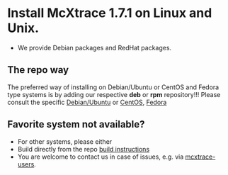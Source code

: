 # Install McXtrace 1.7.1 on Linux and Unix.

* We provide Debian packages and RedHat packages.

## The repo way
The preferred way of installing on Debian/Ubuntu or CentOS and Fedora type systems is by adding our respective **deb** or **rpm** repository!!! Please consult the
specific [Debian/Ubuntu](debian/README.md) or [CentOS](centos/README.md), [Fedora](fedora/README.md)

## Favorite system not available?
* For other systems, please either
 * Build directly from the repo [build instructions](https://github.com/McStasMcXtrace/McCode/wiki/Building-McStas-McXtrace)
 * You are welcome to contact us in case of issues, e.g. via [mcxtrace-users](mailto:mcxtrace-users@mcxtrace.org).
